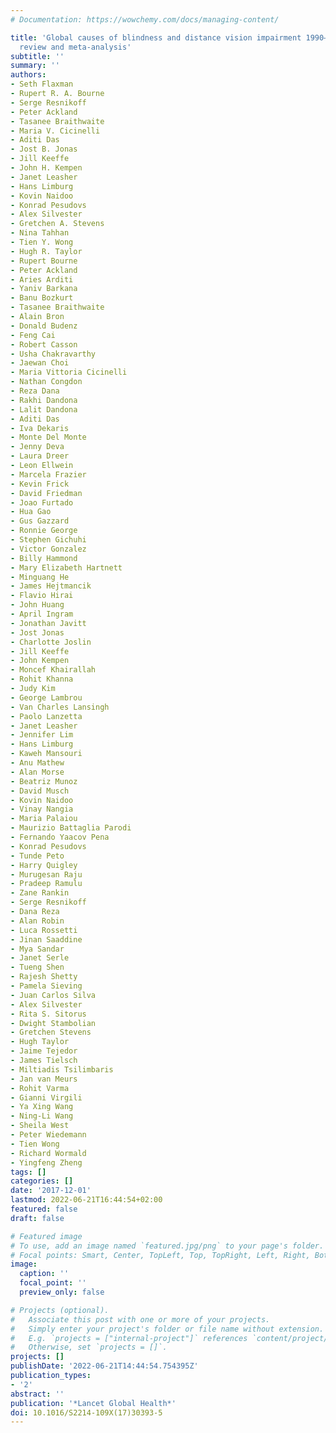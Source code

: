 ```yaml
---
# Documentation: https://wowchemy.com/docs/managing-content/

title: 'Global causes of blindness and distance vision impairment 1990–2020: a systematic
  review and meta-analysis'
subtitle: ''
summary: ''
authors:
- Seth Flaxman
- Rupert R. A. Bourne
- Serge Resnikoff
- Peter Ackland
- Tasanee Braithwaite
- Maria V. Cicinelli
- Aditi Das
- Jost B. Jonas
- Jill Keeffe
- John H. Kempen
- Janet Leasher
- Hans Limburg
- Kovin Naidoo
- Konrad Pesudovs
- Alex Silvester
- Gretchen A. Stevens
- Nina Tahhan
- Tien Y. Wong
- Hugh R. Taylor
- Rupert Bourne
- Peter Ackland
- Aries Arditi
- Yaniv Barkana
- Banu Bozkurt
- Tasanee Braithwaite
- Alain Bron
- Donald Budenz
- Feng Cai
- Robert Casson
- Usha Chakravarthy
- Jaewan Choi
- Maria Vittoria Cicinelli
- Nathan Congdon
- Reza Dana
- Rakhi Dandona
- Lalit Dandona
- Aditi Das
- Iva Dekaris
- Monte Del Monte
- Jenny Deva
- Laura Dreer
- Leon Ellwein
- Marcela Frazier
- Kevin Frick
- David Friedman
- Joao Furtado
- Hua Gao
- Gus Gazzard
- Ronnie George
- Stephen Gichuhi
- Victor Gonzalez
- Billy Hammond
- Mary Elizabeth Hartnett
- Minguang He
- James Hejtmancik
- Flavio Hirai
- John Huang
- April Ingram
- Jonathan Javitt
- Jost Jonas
- Charlotte Joslin
- Jill Keeffe
- John Kempen
- Moncef Khairallah
- Rohit Khanna
- Judy Kim
- George Lambrou
- Van Charles Lansingh
- Paolo Lanzetta
- Janet Leasher
- Jennifer Lim
- Hans Limburg
- Kaweh Mansouri
- Anu Mathew
- Alan Morse
- Beatriz Munoz
- David Musch
- Kovin Naidoo
- Vinay Nangia
- Maria Palaiou
- Maurizio Battaglia Parodi
- Fernando Yaacov Pena
- Konrad Pesudovs
- Tunde Peto
- Harry Quigley
- Murugesan Raju
- Pradeep Ramulu
- Zane Rankin
- Serge Resnikoff
- Dana Reza
- Alan Robin
- Luca Rossetti
- Jinan Saaddine
- Mya Sandar
- Janet Serle
- Tueng Shen
- Rajesh Shetty
- Pamela Sieving
- Juan Carlos Silva
- Alex Silvester
- Rita S. Sitorus
- Dwight Stambolian
- Gretchen Stevens
- Hugh Taylor
- Jaime Tejedor
- James Tielsch
- Miltiadis Tsilimbaris
- Jan van Meurs
- Rohit Varma
- Gianni Virgili
- Ya Xing Wang
- Ning-Li Wang
- Sheila West
- Peter Wiedemann
- Tien Wong
- Richard Wormald
- Yingfeng Zheng
tags: []
categories: []
date: '2017-12-01'
lastmod: 2022-06-21T16:44:54+02:00
featured: false
draft: false

# Featured image
# To use, add an image named `featured.jpg/png` to your page's folder.
# Focal points: Smart, Center, TopLeft, Top, TopRight, Left, Right, BottomLeft, Bottom, BottomRight.
image:
  caption: ''
  focal_point: ''
  preview_only: false

# Projects (optional).
#   Associate this post with one or more of your projects.
#   Simply enter your project's folder or file name without extension.
#   E.g. `projects = ["internal-project"]` references `content/project/deep-learning/index.md`.
#   Otherwise, set `projects = []`.
projects: []
publishDate: '2022-06-21T14:44:54.754395Z'
publication_types:
- '2'
abstract: ''
publication: '*Lancet Global Health*'
doi: 10.1016/S2214-109X(17)30393-5
---
```

